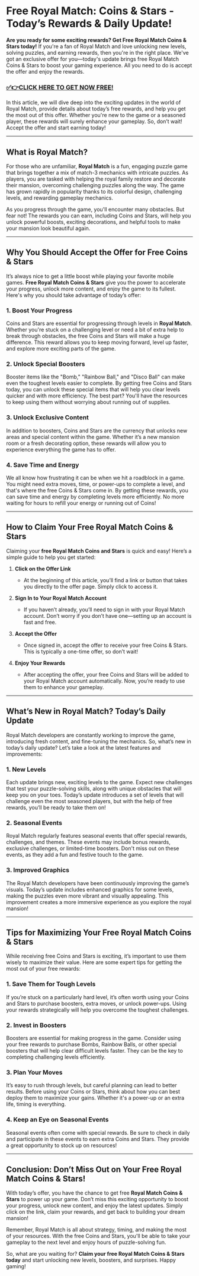 # Free Royal Match: Coins & Stars - Today’s Rewards & Daily Update!

**Are you ready for some exciting rewards? Get Free Royal Match Coins & Stars today!** If you're a fan of Royal Match and love unlocking new levels, solving puzzles, and earning rewards, then you're in the right place. We've got an exclusive offer for you—today's update brings free Royal Match Coins & Stars to boost your gaming experience. All you need to do is accept the offer and enjoy the rewards.

### [✅👉CLICK HERE TO GET NOW FREE!](https://freeforyou.xyz/royal/match/coins/)

In this article, we will dive deep into the exciting updates in the world of Royal Match, provide details about today’s free rewards, and help you get the most out of this offer. Whether you're new to the game or a seasoned player, these rewards will surely enhance your gameplay. So, don’t wait! Accept the offer and start earning today!

---

## What is Royal Match?

For those who are unfamiliar, **Royal Match** is a fun, engaging puzzle game that brings together a mix of match-3 mechanics with intricate puzzles. As players, you are tasked with helping the royal family restore and decorate their mansion, overcoming challenging puzzles along the way. The game has grown rapidly in popularity thanks to its colorful design, challenging levels, and rewarding gameplay mechanics.

As you progress through the game, you'll encounter many obstacles. But fear not! The rewards you can earn, including Coins and Stars, will help you unlock powerful boosts, exciting decorations, and helpful tools to make your mansion look beautiful again.

---

## Why You Should Accept the Offer for Free Coins & Stars

It’s always nice to get a little boost while playing your favorite mobile games. **Free Royal Match Coins & Stars** give you the power to accelerate your progress, unlock more content, and enjoy the game to its fullest. Here's why you should take advantage of today’s offer:

### 1. **Boost Your Progress**
Coins and Stars are essential for progressing through levels in **Royal Match**. Whether you're stuck on a challenging level or need a bit of extra help to break through obstacles, the free Coins and Stars will make a huge difference. This reward allows you to keep moving forward, level up faster, and explore more exciting parts of the game.

### 2. **Unlock Special Boosters**
Booster items like the "Bomb," "Rainbow Ball," and "Disco Ball" can make even the toughest levels easier to complete. By getting free Coins and Stars today, you can unlock these special items that will help you clear levels quicker and with more efficiency. The best part? You'll have the resources to keep using them without worrying about running out of supplies.

### 3. **Unlock Exclusive Content**
In addition to boosters, Coins and Stars are the currency that unlocks new areas and special content within the game. Whether it’s a new mansion room or a fresh decorating option, these rewards will allow you to experience everything the game has to offer. 

### 4. **Save Time and Energy**
We all know how frustrating it can be when we hit a roadblock in a game. You might need extra moves, time, or power-ups to complete a level, and that's where the free Coins & Stars come in. By getting these rewards, you can save time and energy by completing levels more efficiently. No more waiting for hours to refill your energy or running out of Coins!

---

## How to Claim Your Free Royal Match Coins & Stars

Claiming your **free Royal Match Coins and Stars** is quick and easy! Here’s a simple guide to help you get started:

1. **Click on the Offer Link**
   - At the beginning of this article, you’ll find a link or button that takes you directly to the offer page. Simply click to access it.
   
2. **Sign In to Your Royal Match Account**
   - If you haven’t already, you’ll need to sign in with your Royal Match account. Don’t worry if you don’t have one—setting up an account is fast and free.

3. **Accept the Offer**
   - Once signed in, accept the offer to receive your free Coins & Stars. This is typically a one-time offer, so don’t wait!

4. **Enjoy Your Rewards**
   - After accepting the offer, your free Coins and Stars will be added to your Royal Match account automatically. Now, you’re ready to use them to enhance your gameplay.

---

## What’s New in Royal Match? Today’s Daily Update

Royal Match developers are constantly working to improve the game, introducing fresh content, and fine-tuning the mechanics. So, what’s new in today’s daily update? Let’s take a look at the latest features and improvements:

### 1. **New Levels**
Each update brings new, exciting levels to the game. Expect new challenges that test your puzzle-solving skills, along with unique obstacles that will keep you on your toes. Today’s update introduces a set of levels that will challenge even the most seasoned players, but with the help of free rewards, you’ll be ready to take them on!

### 2. **Seasonal Events**
Royal Match regularly features seasonal events that offer special rewards, challenges, and themes. These events may include bonus rewards, exclusive challenges, or limited-time boosters. Don't miss out on these events, as they add a fun and festive touch to the game.

### 3. **Improved Graphics**
The Royal Match developers have been continuously improving the game’s visuals. Today’s update includes enhanced graphics for some levels, making the puzzles even more vibrant and visually appealing. This improvement creates a more immersive experience as you explore the royal mansion!

---

## Tips for Maximizing Your Free Royal Match Coins & Stars

While receiving free Coins and Stars is exciting, it’s important to use them wisely to maximize their value. Here are some expert tips for getting the most out of your free rewards:

### 1. **Save Them for Tough Levels**
If you’re stuck on a particularly hard level, it’s often worth using your Coins and Stars to purchase boosters, extra moves, or unlock power-ups. Using your rewards strategically will help you overcome the toughest challenges.

### 2. **Invest in Boosters**
Boosters are essential for making progress in the game. Consider using your free rewards to purchase Bombs, Rainbow Balls, or other special boosters that will help clear difficult levels faster. They can be the key to completing challenging levels efficiently.

### 3. **Plan Your Moves**
It’s easy to rush through levels, but careful planning can lead to better results. Before using your Coins or Stars, think about how you can best deploy them to maximize your gains. Whether it's a power-up or an extra life, timing is everything.

### 4. **Keep an Eye on Seasonal Events**
Seasonal events often come with special rewards. Be sure to check in daily and participate in these events to earn extra Coins and Stars. They provide a great opportunity to stock up on resources!

---

## Conclusion: Don’t Miss Out on Your Free Royal Match Coins & Stars!

With today’s offer, you have the chance to get free **Royal Match Coins & Stars** to power up your game. Don’t miss this exciting opportunity to boost your progress, unlock new content, and enjoy the latest updates. Simply click on the link, claim your rewards, and get back to building your dream mansion!

Remember, Royal Match is all about strategy, timing, and making the most of your resources. With the free Coins and Stars, you'll be able to take your gameplay to the next level and enjoy hours of puzzle-solving fun. 

So, what are you waiting for? **Claim your free Royal Match Coins & Stars today** and start unlocking new levels, boosters, and surprises. Happy gaming!
